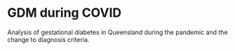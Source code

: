 # GDM during COVID
Analysis of gestational diabetes in Queensland during the pandemic and the change to diagnosis criteria.
